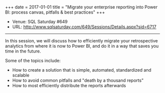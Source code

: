 +++
date = 2017-01-01
title = "Migrate your enterprise reporting into Power BI: process canvas, pitfalls & best practices"
+++

- Venue: SQL Saturday #649
- URL: http://www.sqlsaturday.com/649/Sessions/Details.aspx?sid=6717

---

In this session, we will discuss how to efficiently migrate your retrospective analytics from where it is now to Power BI, and do it in a way that saves you time in the future.

Some of the topics include:

- How to create a solution that is simple, automated, standardized and scalable 
- How to avoid common pitfalls and "death by a thousand reports" 
- How to most efficiently distribute the reports afterwards